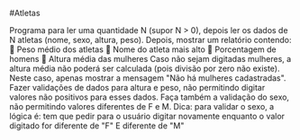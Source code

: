 #Atletas

Programa para ler uma quantidade N (supor N > 0), depois ler os dados de N atletas (nome,
sexo, altura, peso). Depois, mostrar um relatório contendo:
 Peso médio dos atletas
 Nome do atleta mais alto
 Porcentagem de homens
 Altura média das mulheres
Caso não sejam digitadas mulheres, a altura média não poderá ser calculada (pois divisão por zero não
existe). Neste caso, apenas mostrar a mensagem "Não há mulheres cadastradas".
Fazer validações de dados para altura e peso, não permitindo digitar valores não positivos para esses
dados. Faça também a validação do sexo, não permitindo valores diferentes de F e M.
Dica: para validar o sexo, a lógica é: tem que pedir para o usuário digitar novamente enquanto o valor
digitado for diferente de "F" E diferente de "M"
